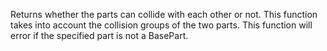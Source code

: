 Returns whether the parts can collide with each other or not. This
function takes into account the collision groups of the two parts. This
function will error if the specified part is not a BasePart.